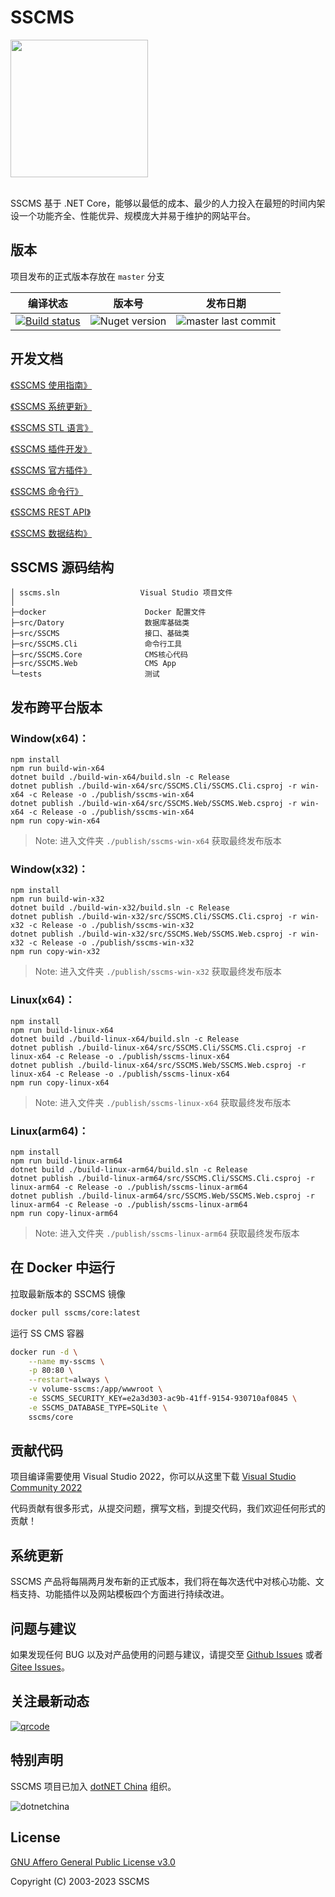# SSCMS

<img src="https://sscms.com/docs/v7/logo.png" height="220" align="center">
<br /><br />

SSCMS 基于 .NET Core，能够以最低的成本、最少的人力投入在最短的时间内架设一个功能齐全、性能优异、规模庞大并易于维护的网站平台。

## 版本

项目发布的正式版本存放在 `master` 分支

| 编译状态                                                                                                                                                                                     | 版本号                                                     | 发布日期                                                                                   |
| -------------------------------------------------------------------------------------------------------------------------------------------------------------------------------------------- | ---------------------------------------------------------- | ------------------------------------------------------------------------------------------ |
| [![Build status](https://sscms.visualstudio.com/cms/_apis/build/status/siteserver.cms?branchName=master)](https://sscms.visualstudio.com/cms/_build/latest?definitionId=1&branchName=master) | ![Nuget version](https://img.shields.io/nuget/v/SSCMS.svg) | ![master last commit](https://img.shields.io/github/last-commit/siteserver/cms/master.svg) |

## 开发文档

[《SSCMS 使用指南》](https://sscms.com/docs/v7/getting-started/)

[《SSCMS 系统更新》](https://sscms.com/docs/v7/updates/)

[《SSCMS STL 语言》](https://sscms.com/docs/v7/stl/)

[《SSCMS 插件开发》](https://sscms.com/docs/v7/plugin/)

[《SSCMS 官方插件》](https://sscms.com/docs/v7/official/)

[《SSCMS 命令行》](https://sscms.com/docs/v7/cli/)

[《SSCMS REST API》](https://sscms.com/docs/v7/api/)

[《SSCMS 数据结构》](https://sscms.com/docs/v7/model/)

## SSCMS 源码结构

```code
│ sscms.sln                  Visual Studio 项目文件
│
├─docker                      Docker 配置文件
├─src/Datory                  数据库基础类
├─src/SSCMS                   接口、基础类
├─src/SSCMS.Cli               命令行工具
├─src/SSCMS.Core              CMS核心代码
├─src/SSCMS.Web               CMS App
└─tests                       测试
```

## 发布跨平台版本

### Window(x64)：

```
npm install
npm run build-win-x64
dotnet build ./build-win-x64/build.sln -c Release
dotnet publish ./build-win-x64/src/SSCMS.Cli/SSCMS.Cli.csproj -r win-x64 -c Release -o ./publish/sscms-win-x64
dotnet publish ./build-win-x64/src/SSCMS.Web/SSCMS.Web.csproj -r win-x64 -c Release -o ./publish/sscms-win-x64
npm run copy-win-x64
```

> Note: 进入文件夹 `./publish/sscms-win-x64` 获取最终发布版本

### Window(x32)：

```
npm install
npm run build-win-x32
dotnet build ./build-win-x32/build.sln -c Release
dotnet publish ./build-win-x32/src/SSCMS.Cli/SSCMS.Cli.csproj -r win-x32 -c Release -o ./publish/sscms-win-x32
dotnet publish ./build-win-x32/src/SSCMS.Web/SSCMS.Web.csproj -r win-x32 -c Release -o ./publish/sscms-win-x32
npm run copy-win-x32
```

> Note: 进入文件夹 `./publish/sscms-win-x32` 获取最终发布版本

### Linux(x64)：

```
npm install
npm run build-linux-x64
dotnet build ./build-linux-x64/build.sln -c Release
dotnet publish ./build-linux-x64/src/SSCMS.Cli/SSCMS.Cli.csproj -r linux-x64 -c Release -o ./publish/sscms-linux-x64
dotnet publish ./build-linux-x64/src/SSCMS.Web/SSCMS.Web.csproj -r linux-x64 -c Release -o ./publish/sscms-linux-x64
npm run copy-linux-x64
```

> Note: 进入文件夹 `./publish/sscms-linux-x64` 获取最终发布版本

### Linux(arm64)：

```
npm install
npm run build-linux-arm64
dotnet build ./build-linux-arm64/build.sln -c Release
dotnet publish ./build-linux-arm64/src/SSCMS.Cli/SSCMS.Cli.csproj -r linux-arm64 -c Release -o ./publish/sscms-linux-arm64
dotnet publish ./build-linux-arm64/src/SSCMS.Web/SSCMS.Web.csproj -r linux-arm64 -c Release -o ./publish/sscms-linux-arm64
npm run copy-linux-arm64
```

> Note: 进入文件夹 `./publish/sscms-linux-arm64` 获取最终发布版本

## 在 Docker 中运行

拉取最新版本的 SSCMS 镜像

```sh
docker pull sscms/core:latest
```

运行 SS CMS 容器

```sh
docker run -d \
    --name my-sscms \
    -p 80:80 \
    --restart=always \
    -v volume-sscms:/app/wwwroot \
    -e SSCMS_SECURITY_KEY=e2a3d303-ac9b-41ff-9154-930710af0845 \
    -e SSCMS_DATABASE_TYPE=SQLite \
    sscms/core
```

## 贡献代码

项目编译需要使用 Visual Studio 2022，你可以从这里下载 [Visual Studio Community 2022](https://www.visualstudio.com/downloads/)

代码贡献有很多形式，从提交问题，撰写文档，到提交代码，我们欢迎任何形式的贡献！

## 系统更新

SSCMS 产品将每隔两月发布新的正式版本，我们将在每次迭代中对核心功能、文档支持、功能插件以及网站模板四个方面进行持续改进。

## 问题与建议

如果发现任何 BUG 以及对产品使用的问题与建议，请提交至 [Github Issues](https://github.com/siteserver/cms/issues) 或者 [Gitee Issues](https://gitee.com/siteserver/cms/issues)。

## 关注最新动态

[![qrcode](https://sscms.com/assets/images/qrcode_for_wx.jpg)](https://sscms.com/)

## 特别声明

SSCMS 项目已加入 [dotNET China](https://gitee.com/dotnetchina)  组织。<br/>

![dotnetchina](https://gitee.com/dotnetchina/home/raw/master/assets/dotnetchina-raw.png "dotNET China LOGO")

## License

[GNU Affero General Public License v3.0](LICENSE)

Copyright (C) 2003-2023 SSCMS
